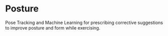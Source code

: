# Posture
Pose Tracking and Machine Learning for prescribing corrective suggestions to improve posture and form while exercising.
